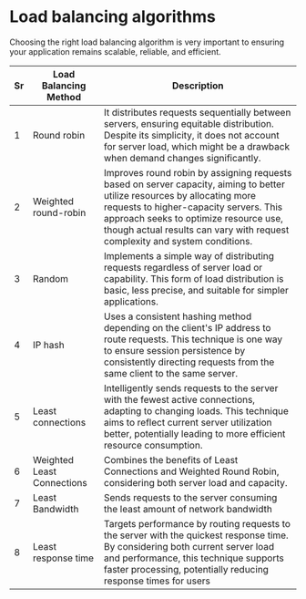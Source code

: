 # Load balancing algorithms
Choosing the right load balancing algorithm is very important to ensuring your application remains scalable, reliable, and efficient.

| Sr | Load Balancing Method | Description |
|--------|--------|--------|
| 1 | Round robin | It distributes requests sequentially between servers, ensuring equitable distribution. Despite its simplicity, it does not account for server load, which might be a drawback when demand changes significantly.|
| 2 | Weighted round-robin | Improves round robin by assigning requests based on server capacity, aiming to better utilize resources by allocating more requests to higher-capacity servers. This approach seeks to optimize resource use, though actual results can vary with request complexity and system conditions. |
| 3 | Random | Implements a simple way of distributing requests regardless of server load or capability. This form of load distribution is basic, less precise, and suitable for simpler applications. |
| 4 | IP hash | Uses a consistent hashing method depending on the client's IP address to route requests. This technique is one way to ensure session persistence by consistently directing requests from the same client to the same server. |
| 5 | Least connections | Intelligently sends requests to the server with the fewest active connections, adapting to changing loads. This technique aims to reflect current server utilization better, potentially leading to more efficient resource consumption. | 
| 6 | Weighted Least Connections | Combines the benefits of Least Connections and Weighted Round Robin, considering both server load and capacity. |
| 7 | Least Bandwidth | Sends requests to the server consuming the least amount of network bandwidth |
| 8 | Least response time | Targets performance by routing requests to the server with the quickest response time. By considering both current server load and performance, this technique supports faster processing, potentially reducing response times for users |

